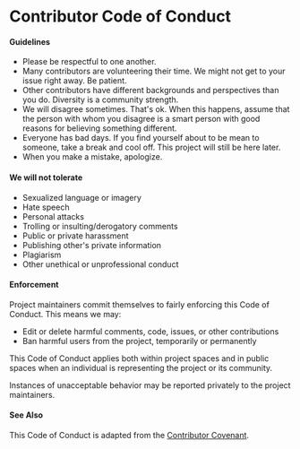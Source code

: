 # Contributor Code of Conduct

#### Guidelines

* Please be respectful to one another.
* Many contributors are volunteering their time.  We might not get to your
issue right away.  Be patient.
* Other contributors have different backgrounds and perspectives than you do.
Diversity is a community strength.
* We will disagree sometimes.  That's ok.  When this happens, assume that the
person with whom you disagree is a smart person with good reasons for believing
something different.
* Everyone has bad days.  If you find yourself about to be mean to someone,
take a break and cool off.  This project will still be here later.
* When you make a mistake, apologize.


#### We will not tolerate

* Sexualized language or imagery
* Hate speech
* Personal attacks
* Trolling or insulting/derogatory comments
* Public or private harassment
* Publishing other's private information
* Plagiarism
* Other unethical or unprofessional conduct

#### Enforcement

Project maintainers commit themselves to fairly enforcing this Code of Conduct.
This means we may:

* Edit or delete harmful comments, code, issues, or other contributions
* Ban harmful users from the project, temporarily or permanently

This Code of Conduct applies both within project spaces and in public spaces when an
individual is representing the project or its community.

Instances of unacceptable behavior may be reported privately to the project maintainers.

#### See Also

This Code of Conduct is adapted from the [Contributor Covenant](http://contributor-covenant.org).
